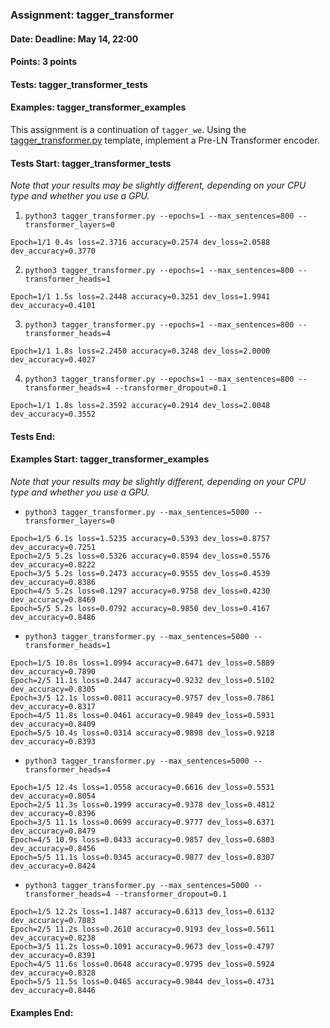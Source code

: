 ### Assignment: tagger_transformer
#### Date: Deadline: May 14, 22:00
#### Points: 3 points
#### Tests: tagger_transformer_tests
#### Examples: tagger_transformer_examples

This assignment is a continuation of `tagger_we`. Using the
[tagger_transformer.py](https://github.com/ufal/npfl138/tree/past-2324/labs/11/tagger_transformer.py)
template, implement a Pre-LN Transformer encoder.

#### Tests Start: tagger_transformer_tests
_Note that your results may be slightly different, depending on your CPU type and whether you use a GPU._

1. `python3 tagger_transformer.py --epochs=1 --max_sentences=800 --transformer_layers=0`
```
Epoch=1/1 0.4s loss=2.3716 accuracy=0.2574 dev_loss=2.0588 dev_accuracy=0.3770
```

2. `python3 tagger_transformer.py --epochs=1 --max_sentences=800 --transformer_heads=1`
```
Epoch=1/1 1.5s loss=2.2448 accuracy=0.3251 dev_loss=1.9941 dev_accuracy=0.4101
```

3. `python3 tagger_transformer.py --epochs=1 --max_sentences=800 --transformer_heads=4`
```
Epoch=1/1 1.8s loss=2.2450 accuracy=0.3248 dev_loss=2.0000 dev_accuracy=0.4027
```

4. `python3 tagger_transformer.py --epochs=1 --max_sentences=800 --transformer_heads=4 --transformer_dropout=0.1`
```
Epoch=1/1 1.8s loss=2.3592 accuracy=0.2914 dev_loss=2.0048 dev_accuracy=0.3552
```
#### Tests End:
#### Examples Start: tagger_transformer_examples
_Note that your results may be slightly different, depending on your CPU type and whether you use a GPU._

- `python3 tagger_transformer.py --max_sentences=5000 --transformer_layers=0`
```
Epoch=1/5 6.1s loss=1.5235 accuracy=0.5393 dev_loss=0.8757 dev_accuracy=0.7251
Epoch=2/5 5.2s loss=0.5326 accuracy=0.8594 dev_loss=0.5576 dev_accuracy=0.8222
Epoch=3/5 5.2s loss=0.2473 accuracy=0.9555 dev_loss=0.4539 dev_accuracy=0.8386
Epoch=4/5 5.2s loss=0.1297 accuracy=0.9758 dev_loss=0.4230 dev_accuracy=0.8469
Epoch=5/5 5.2s loss=0.0792 accuracy=0.9850 dev_loss=0.4167 dev_accuracy=0.8486
```

- `python3 tagger_transformer.py --max_sentences=5000 --transformer_heads=1`
```
Epoch=1/5 10.8s loss=1.0994 accuracy=0.6471 dev_loss=0.5889 dev_accuracy=0.7890
Epoch=2/5 11.1s loss=0.2447 accuracy=0.9232 dev_loss=0.5102 dev_accuracy=0.8305
Epoch=3/5 12.1s loss=0.0811 accuracy=0.9757 dev_loss=0.7861 dev_accuracy=0.8317
Epoch=4/5 11.8s loss=0.0461 accuracy=0.9849 dev_loss=0.5931 dev_accuracy=0.8409
Epoch=5/5 10.4s loss=0.0314 accuracy=0.9898 dev_loss=0.9218 dev_accuracy=0.8393
```

- `python3 tagger_transformer.py --max_sentences=5000 --transformer_heads=4`
```
Epoch=1/5 12.4s loss=1.0558 accuracy=0.6616 dev_loss=0.5531 dev_accuracy=0.8054
Epoch=2/5 11.3s loss=0.1999 accuracy=0.9378 dev_loss=0.4812 dev_accuracy=0.8396
Epoch=3/5 11.1s loss=0.0699 accuracy=0.9777 dev_loss=0.6371 dev_accuracy=0.8479
Epoch=4/5 10.9s loss=0.0433 accuracy=0.9857 dev_loss=0.6803 dev_accuracy=0.8456
Epoch=5/5 11.1s loss=0.0345 accuracy=0.9877 dev_loss=0.8307 dev_accuracy=0.8424
```

- `python3 tagger_transformer.py --max_sentences=5000 --transformer_heads=4 --transformer_dropout=0.1`
```
Epoch=1/5 12.2s loss=1.1487 accuracy=0.6313 dev_loss=0.6132 dev_accuracy=0.7883
Epoch=2/5 11.2s loss=0.2610 accuracy=0.9193 dev_loss=0.5611 dev_accuracy=0.8238
Epoch=3/5 11.2s loss=0.1091 accuracy=0.9673 dev_loss=0.4797 dev_accuracy=0.8391
Epoch=4/5 11.6s loss=0.0648 accuracy=0.9795 dev_loss=0.5924 dev_accuracy=0.8328
Epoch=5/5 11.5s loss=0.0465 accuracy=0.9844 dev_loss=0.4731 dev_accuracy=0.8446
```
#### Examples End:

